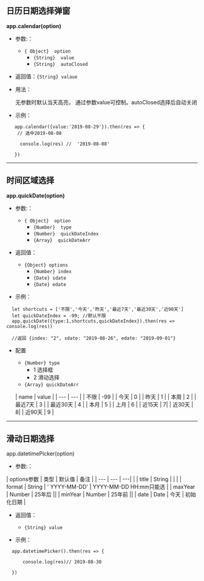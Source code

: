 ## 日历日期选择弹窗 

**app.calendar(option)**   

 
* 参数:：
  * ``{ Object}  option ``
    * ``{String}  value``
    * ``{String}  autoClosed``



* 返回值：``{String} valaue``


* 用法：

  无参数时默认当天高亮， 通过参数value可控制。autoClosed选择后自动关闭
  

* 示例：

```
   app.calendar({value:'2019-08-29'}).then(res => {
    // 选中2019-08-08
    
     console.log(res) //  '2019-08-08'
     
   })

```
 


***



## 时间区域选择 

**app.quickDate(option)**  

* 参数:：
  * ``{ Object}  option ``
    * ``{Number}  type``
    * ``{Number}  quickDateIndex``
    * ``{Array}  quickDateArr``

* 返回值：
    * ``{Object} options``
      * ``{Number} index``
      * ``{Date} sdate``
      * ``{Date} edate``
 
* 示例：
```
  let shortcuts = ['不限','今天','昨天','最近7天','最近30天','近90天']
  let quickDateIndex = -99; //默认不限
  app.quickDate({type:1,shortcuts,quickDateIndex}).then(res => console.log(res))
  
  //返回 {index: "2", sdate: "2019-08-26", edate: "2019-09-01"}
```
* 配置
   * ``{Number} type``
     * 1 选择框
     * 2 滑动选择
   * `{Array} quickDateArr`


   | name | value |
        | --- | --- |
        | 不限 | -99 |
        | 今天 | 0 |
        | 昨天 | 1 |
        | 本周 | 2 |
        | 最近7天 | 3 |
        | 最近30天 | 4 |
        | 本月 | 5 |
        | 上月 | 6 | 
        | 近15天 | 7|
        | 近30天 | 8|
        | 近90天 | 9 |
 



*** 


 
 ##  滑动日期选择 
app.datetimePicker(option)


* 参数:：
   
| options参数 |  类型 |  默认值 | 备注 |
| --- | --- | ---| |
| title | String |  | |
| format | String | ' YYYY-MM-DD' | YYYY-MM-DD HH:mm只能选 |
| maxYear | Number | 25年后 ||
| minYear | Number | 25年前 ||
| date | Date | 今天 | 初始化日期 |
 

* 返回值：
    * ``{String} value``
 
* 示例：

```
  app.datetimePicker().then(res => {

      console.log(res)// 2019-08-30

  })
  
``````